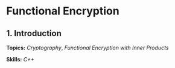 # Functional Encryption

## 1. Introduction

**Topics:** _Cryptography_, _Functional Encryption with Inner Products_

**Skills:** _C++_

## 
